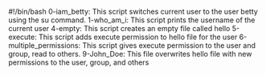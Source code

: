 #!/bin/bash
0-iam_betty: This script switches current user to the user betty using the su command.
1-who_am_i: This script prints the username of the current user
4-empty: This script creates an empty file called hello
5-execute: This script adds execute permission to hello file for the user
6-multiple_permissions: This script gives execute permission to the user and group, read to others.
9-John_Doe: This file overwrites hello file with new permissions to the user, group, and others
